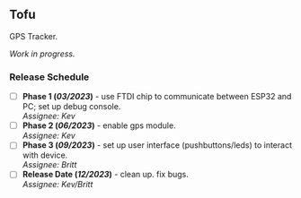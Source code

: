 ## Tofu  

GPS Tracker.  

*Work in progress.*  

### Release Schedule  
- [ ] **Phase 1 (*03/2023*)** - use FTDI chip to communicate between ESP32 and PC; set up debug console.  
*Assignee: Kev*  
- [ ] **Phase 2 (*06/2023*)** - enable gps module.  
*Assignee: Kev*  
- [ ] **Phase 3 (*09/2023*)** - set up user interface (pushbuttons/leds) to interact with device.  
*Assignee: Britt*  
- [ ] **Release Date (*12/2023*)** - clean up. fix bugs.  
*Assignee: Kev/Britt*  